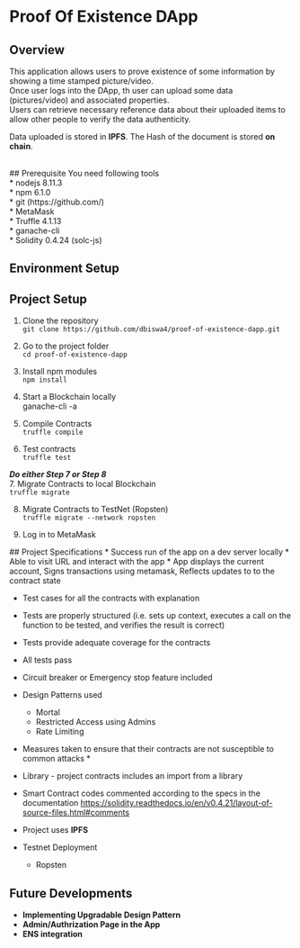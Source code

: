 # Proof Of Existence DApp

## Overview
This application allows users to prove existence of some information by showing a time stamped picture/video. <br />
Once user logs into the DApp, th user can upload some data (pictures/video) and associated properties. <br />
Users can retrieve necessary reference data about their uploaded items to allow other people to verify the data authenticity. <br />

Data uploaded is stored in **IPFS**. The Hash of the document is stored **on chain**.

<br />
## Prerequisite
You need following tools <br />
* nodejs 8.11.3 <br />
* npm 6.1.0 <br />
* git (https://github.com/) <br />
* MetaMask <br />
* Truffle 4.1.13 <br />
* ganache-cli <br />
* Solidity 0.4.24 (solc-js)

## Environment Setup


## Project Setup

1. Clone the repository <br />
```git clone https://github.com/dbiswa4/proof-of-existence-dapp.git```

2. Go to the project folder <br />
```cd proof-of-existence-dapp```

3. Install npm modules <br />
```npm install```

4. Start a Blockchain locally <br />
ganache-cli -a

5. Compile Contracts <br />
```truffle compile```

6. Test contracts <br />
```truffle test```

_**Do either Step 7 or Step 8**_ <br />
7. Migrate Contracts to local Blockchain <br />
```truffle migrate```

8. Migrate Contracts to TestNet (Ropsten) <br />
```truffle migrate --network ropsten```

9. Log in to MetaMask <br />


<ToDo>
## Project Specifications
* Success run of the app on a dev server locally
* Able to visit URL and interact with the app
* App displays the current account, Signs transactions using metamask, Reflects updates to to the contract state

* Test cases for all the contracts with explanation
* Tests are properly structured (i.e. sets up context, executes a call on  the function to be tested, and verifies the result is correct)
* Tests provide adequate coverage for the contracts
* All tests pass

* Circuit breaker or Emergency stop feature included
* Design Patterns used
    * Mortal
    * Restricted Access using Admins
    * Rate Limiting

* Measures taken to ensure that their contracts are not susceptible to common attacks
    * 

* Library - project contracts includes an import from a library
* Smart Contract codes commented according to the specs in the documentation https://solidity.readthedocs.io/en/v0.4.21/layout-of-source-files.html#comments

* Project uses **IPFS**
* Testnet Deployment
    * Ropsten

## Future Developments
* **Implementing Upgradable Design Pattern**
* **Admin/Authrization Page in the App**
* **ENS integration**

